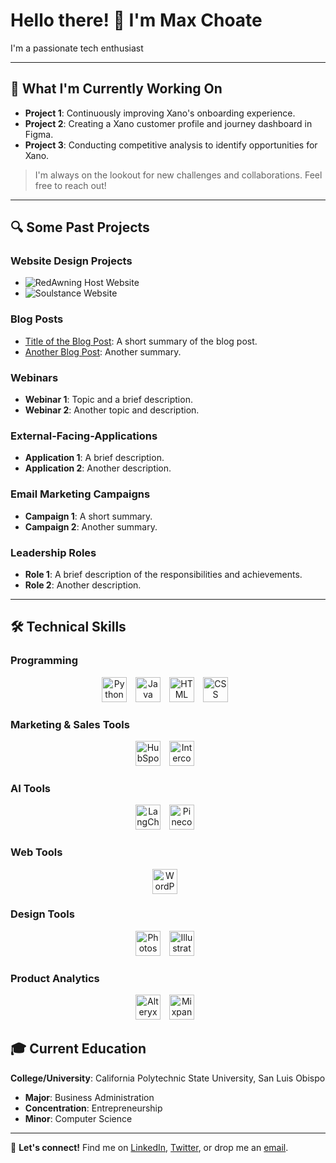 # Hello there! 👋 I'm Max Choate

I'm a passionate tech enthusiast 

---

## 🌱 What I'm Currently Working On

- **Project 1**: Continuously improving Xano's onboarding experience.
- **Project 2**: Creating a Xano customer profile and journey dashboard in Figma.
- **Project 3**: Conducting competitive analysis to identify opportunities for Xano.

> I'm always on the lookout for new challenges and collaborations. Feel free to reach out!

---

## 🔍 Some Past Projects

### Website Design Projects

- ![RedAwning Host Website](#https://host.redawning.com/)
- ![Soulstance Website](#https://www.soulstance.com/)

### Blog Posts

- [Title of the Blog Post](#): A short summary of the blog post.
- [Another Blog Post](#): Another summary.

### Webinars

- **Webinar 1**: Topic and a brief description.
- **Webinar 2**: Another topic and description.

### External-Facing-Applications

- **Application 1**: A brief description.
- **Application 2**: Another description.

### Email Marketing Campaigns

- **Campaign 1**: A short summary.
- **Campaign 2**: Another summary.

### Leadership Roles

- **Role 1**: A brief description of the responsibilities and achievements.
- **Role 2**: Another description.

---

## 🛠 Technical Skills

### Programming

<div align="center">
    <img src="URL_FOR_PYTHON_LOGO" alt="Python" width="40" height="40" style="margin-right:10px;"/> 
    <img src="URL_FOR_JAVA_LOGO" alt="Java" width="40" height="40" style="margin-right:10px;"/>
    <img src="URL_FOR_HTML_LOGO" alt="HTML" width="40" height="40" style="margin-right:10px;"/>
    <img src="URL_FOR_CSS_LOGO" alt="CSS" width="40" height="40" style="margin-right:10px;"/>
    <!-- More logos for other Programming tools -->
</div>

### Marketing & Sales Tools

<div align="center">
    <img src="URL_FOR_HUBSPOT_LOGO" alt="HubSpot" width="40" height="40" style="margin-right:10px;"/>
    <img src="URL_FOR_INTERCOM_LOGO" alt="Intercom" width="40" height="40" style="margin-right:10px;"/>
    <!-- More logos for other Marketing & Sales tools -->
</div>

### AI Tools

<div align="center">
    <img src="URL_FOR_LANGCHAIN_LOGO" alt="LangChain" width="40" height="40" style="margin-right:10px;"/>
    <img src="URL_FOR_PINECONE_LOGO" alt="Pinecone" width="40" height="40" style="margin-right:10px;"/>
    <!-- More logos for other AI tools -->
</div>

### Web Tools

<div align="center">
    <img src="URL_FOR_WORDPRESS_LOGO" alt="WordPress" width="40" height="40" style="margin-right:10px;"/>
    <!-- More logos for other Web tools -->
</div>

### Design Tools

<div align="center">
    <img src="URL_FOR_PHOTOSHOP_LOGO" alt="Photoshop" width="40" height="40" style="margin-right:10px;"/>
    <img src="URL_FOR_ILLUSTRATOR_LOGO" alt="Illustrator" width="40" height="40" style="margin-right:10px;"/>
    <!-- More logos for other Design tools -->
</div>

### Product Analytics

<div align="center">
    <img src="URL_FOR_ALTERYX_LOGO" alt="Alteryx" width="40" height="40" style="margin-right:10px;"/>
    <img src="URL_FOR_MIXPANEL_LOGO" alt="Mixpanel" width="40" height="40" style="margin-right:10px;"/>
    <!-- More logos for other Product Analytics tools -->
</div>



## 🎓 Current Education

**College/University**: California Polytechnic State University, San Luis Obispo

- **Major**: Business Administration
- **Concentration**: Entrepreneurship
- **Minor**: Computer Science

---

🔗 **Let's connect!** Find me on [LinkedIn](#), [Twitter](#), or drop me an [email](mailto:youremail@example.com).

